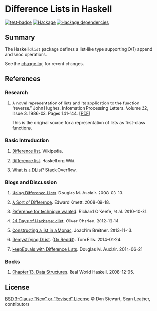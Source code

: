 # Difference Lists in Haskell

[![test-badge](https://github.com/spl/dlist/workflows/test/badge.svg)][test]
[![Hackage](https://img.shields.io/hackage/v/dlist.svg?maxAge=3600)](https://hackage.haskell.org/package/dlist "dlist on Hackage")
[![Hackage dependencies](https://img.shields.io/hackage-deps/v/dlist.svg?maxAge=3600)](http://packdeps.haskellers.com/feed?needle=dlist "dlist updated Hackage dependencies")

## Summary

The Haskell `dlist` package defines a list-like type supporting O(1) append and snoc operations.

See the [change log](./changelog.md) for recent changes.

## References

### Research

1. A novel representation of lists and its application to the function
    “reverse.” John Hughes. Information Processing Letters. Volume 22, Issue 3.
    1986-03. Pages 141-144.
   \[[PDF](https://www.cs.tufts.edu/~nr/cs257/archive/john-hughes/lists.pdf)]

    This is the original source for a representation of lists as first-class functions.

### Basic Introduction

1. [Difference list](https://en.wikipedia.org/wiki/Difference_list). Wikipedia.

2. [Difference list](https://wiki.haskell.org/Difference_list). Haskell.org Wiki.

3. [What is a DList?](https://stackoverflow.com/questions/3352418/what-is-a-dlist)
   Stack Overflow.

### Blogs and Discussion

1. [Using Difference Lists](https://logicaltypes.blogspot.com/2008/08/using-difference-lists.html).
   Douglas M. Auclair. 2008-08-13.

2. [A Sort of Difference](https://web.archive.org/web/20080918101635/comonad.com/reader/2008/a-sort-of-difference/).
   Edward Kmett. 2008-09-18.

3. [Reference for technique wanted](https://www.mail-archive.com/haskell-cafe@haskell.org/msg83699.html).
   Richard O'Keefe, et al. 2010-10-31.

4. [24 Days of Hackage: dlist](https://ocharles.org.uk/blog/posts/2012-12-14-24-days-of-hackage-dlist.html).
   Oliver Charles. 2012-12-14.

5. [Constructing a list in a Monad](https://www.joachim-breitner.de/blog/620-Constructing_a_list_in_a_Monad).
   Joachim Breitner. 2013-11-13.

6. [Demystifying DList](http://h2.jaguarpaw.co.uk/posts/demystifying-dlist/).
   ([On Reddit](https://www.reddit.com/r/haskell/comments/1w5duf/demystifying_dlist/)).
   Tom Ellis. 2014-01-24.

7. [keepEquals with Difference Lists](https://logicaltypes.blogspot.com/2014/06/keepequals-with-difference-lists.html).
   Douglas M. Auclair. 2014-06-21.

### Books

1. [Chapter 13. Data Structures](http://book.realworldhaskell.org/read/data-structures.html).
   Real World Haskell. 2008-12-05.

## License

[BSD 3-Clause “New” or “Revised” License](./license.md) © Don Stewart, Sean
Leather, contributors

[test-badge]: https://github.com/spl/dlist/workflows/test/badge.svg
[test]: https://github.com/spl/dlist/actions?query=workflow%3Atest
